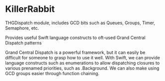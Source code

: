 # KillerRabbit
THGDispatch module, includes GCD bits such as Queues, Groups, Timer, Semaphore, etc.

Provides useful Swift language constructs to oft-used Grand Central Dispatch patterns

Grand Central Dispatch is a powerful framework, but it can easily be difficult for someone to grasp how to use it well. With Swift, we can provide language constructs such as enumerations to allow dispatching closures to various prenamed priorities, such as .Background. We can also make using GCD groups easier through function chaining.